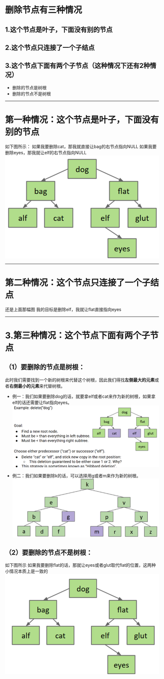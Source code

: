 # 删除节点有三种情况
## 1.这个节点是叶子，下面没有别的节点
## 2.这个节点只连接了一个子结点
## 3.这个节点下面有两个子节点（这种情况下还有2种情况）
- 删除的节点是树根
- 删除的节点不是树根
---

# 第一种情况：这个节点是叶子，下面没有别的节点

如下图所示：
如果我要删除cat，那我就直接让bag的右节点指向NULL
如果我要删除eyes，那我就让elf的右节点指向NULL
![](附件/Pasted%20image%2020251005213419.png)

---

# 第二种情况：这个节点只连接了一个子结点

还是上面那幅图
我的目标是删除elf，我就让flat直接指向eyes

---

# 3.第三种情况：这个节点下面有两个子节点
## （1）要删除的节点是树根：
此时我们需要找到一个新的树根来代替这个树根，因此我们得找**左侧最大的元素**或者**右侧最小的元素**来代替树根。
- 例一：我们如果要删除dog的话，就要拿elf或者cat来作为新的树根，如果拿elf的话还需要让flat指向eyes。
![](附件/Pasted%20image%2020251005213507.png)

- 例二：我们如果要删除k的话，可以选择用g或者m来作为新的树根。
![](附件/Pasted%20image%2020251005213536.png)

## （2）要删除的节点不是树根：
如下图所示
如果我要删除flat的话，那就让eyes或者glut取代flat的位置，这两种小情况本质上是一致的
![](附件/Pasted%20image%2020251005213615.png)


